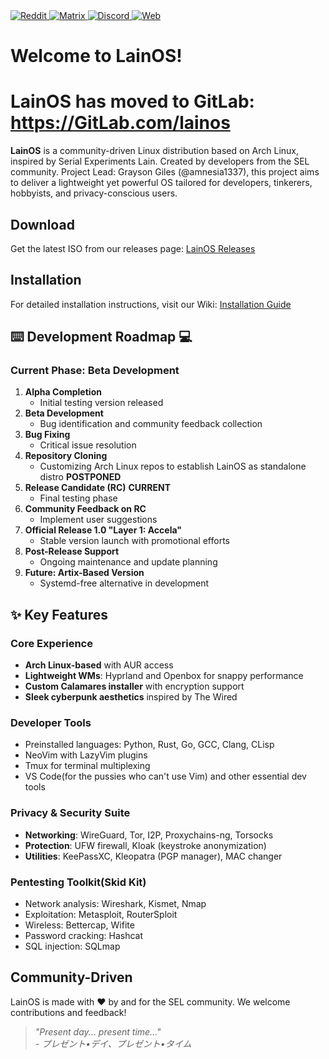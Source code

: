 <!--Reddit-->
<a href="https://www.reddit.com/r/LainOSdevelopers/" target="_blank">
  <img align="top" src="https://img.shields.io/badge/Reddit-FF4500?style=for-the-badge&logo=reddit&logoColor=white" alt="Reddit">
</a>
<!--Matrix-->
<a href="https://matrix.to/?fbclid=IwAR3aREfZ0l84eRuLdQ1RWq38Bm2mqvK4irokYoEWnvOibQPT7vqiIq_nhY8#/!hhlpPAPloYluaKwYAb:matrix.org?via=matrix.org" target="_blank">
  <img align="top" src="https://img.shields.io/badge/Matrix%20-%20%230047a7?style=for-the-badge&logo=matrix" alt="Matrix">
</a>
<!--Discord-->
<a href="https://discord.gg/atZ32vU24U" target="_blank">
  <img align="top" src="https://img.shields.io/badge/Discord%20-%20%234900ff?style=for-the-badge&logo=discord" alt="Discord">
</a>
<!--Web page-->
<a href="https://lainos.dev/" target="_blank">
  <img align="top" src="https://img.shields.io/badge/Lain%20OS%20web-3d3b93?style=for-the-badge&logo=Devbox" alt="Web">
</a>



# Welcome to LainOS!
# LainOS has moved to GitLab: https://GitLab.com/lainos

**LainOS** is a community-driven Linux distribution based on Arch Linux, inspired by Serial Experiments Lain. Created by developers from the SEL community. Project Lead: Grayson Giles (@amnesia1337), this project aims to deliver a lightweight yet powerful OS tailored for developers, tinkerers, hobbyists, and privacy-conscious users.

##  Download

Get the latest ISO from our releases page:  [LainOS Releases](https://gitlab.com/lainos/lainOS/-/releases)

##  Installation

For detailed installation instructions, visit our Wiki:  [Installation Guide](https://github.com/The-LainOS-Project/LainOS/wiki/Installation)

## ⌨️ Development Roadmap 💻

### Current Phase: Beta Development
1. **Alpha Completion**  
   - Initial testing version released
2. **Beta Development**  
   - Bug identification and community feedback collection
3. **Bug Fixing**  
   - Critical issue resolution
4. **Repository Cloning**  
   - Customizing Arch Linux repos to establish LainOS as standalone distro **POSTPONED**
5. **Release Candidate (RC)**  **CURRENT**
   - Final testing phase
6. **Community Feedback on RC**  
   - Implement user suggestions
7. **Official Release 1.0 "Layer 1: Accela"**  
   - Stable version launch with promotional efforts
8. **Post-Release Support**  
   - Ongoing maintenance and update planning
9. **Future: Artix-Based Version**  
   - Systemd-free alternative in development

## ✨ Key Features

###  Core Experience
- **Arch Linux-based** with AUR access
- **Lightweight WMs**: Hyprland and Openbox for snappy performance
- **Custom Calamares installer** with encryption support
- **Sleek cyberpunk aesthetics** inspired by The Wired

###  Developer Tools
- Preinstalled languages: Python, Rust, Go, GCC, Clang, CLisp
- NeoVim with LazyVim plugins
- Tmux for terminal multiplexing
- VS Code(for the pussies who can't use Vim) and other essential dev tools

###  Privacy & Security Suite
- **Networking**: WireGuard, Tor, I2P, Proxychains-ng, Torsocks
- **Protection**: UFW firewall, Kloak (keystroke anonymization)
- **Utilities**: KeePassXC, Kleopatra (PGP manager), MAC changer

###  Pentesting Toolkit(Skid Kit)
- Network analysis: Wireshark, Kismet, Nmap
- Exploitation: Metasploit, RouterSploit
- Wireless: Bettercap, Wifite
- Password cracking: Hashcat
- SQL injection: SQLmap

##  Community-Driven
LainOS is made with ❤️ by and for the SEL community. We welcome contributions and feedback!

> *"Present day... present time..."*  
> *-  プレゼント•デイ、プレゼント•タイム*
